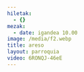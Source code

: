 ```yaml
---
hiletak:
  - {}
mezak:
  - date: igandea 10.00
image: /media/f2.webp
title: areso
layout: parroquia
video: 6RONQJ-46eE
---
```

